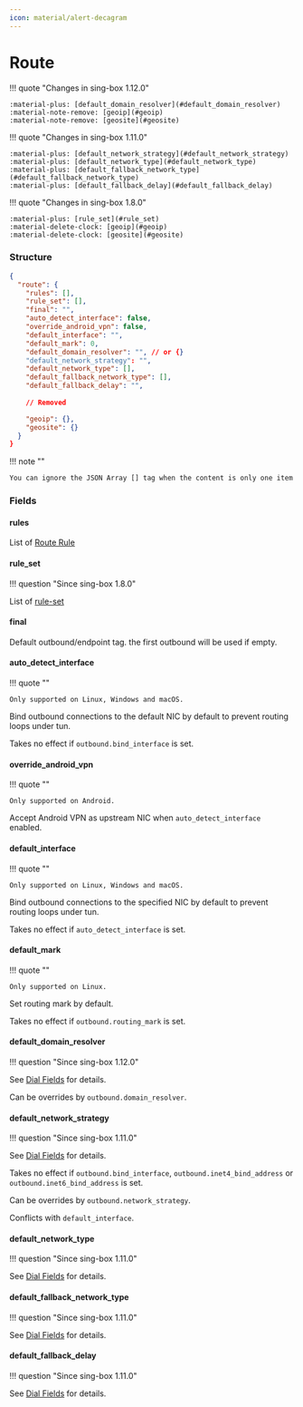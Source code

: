 ```yaml
---
icon: material/alert-decagram
---
```


# Route

!!! quote "Changes in sing-box 1.12.0"

    :material-plus: [default_domain_resolver](#default_domain_resolver)  
    :material-note-remove: [geoip](#geoip)  
    :material-note-remove: [geosite](#geosite)

!!! quote "Changes in sing-box 1.11.0"

    :material-plus: [default_network_strategy](#default_network_strategy)  
    :material-plus: [default_network_type](#default_network_type)  
    :material-plus: [default_fallback_network_type](#default_fallback_network_type)  
    :material-plus: [default_fallback_delay](#default_fallback_delay)

!!! quote "Changes in sing-box 1.8.0"

    :material-plus: [rule_set](#rule_set)  
    :material-delete-clock: [geoip](#geoip)  
    :material-delete-clock: [geosite](#geosite)

### Structure

```json
{
  "route": {
    "rules": [],
    "rule_set": [],
    "final": "",
    "auto_detect_interface": false,
    "override_android_vpn": false,
    "default_interface": "",
    "default_mark": 0,
    "default_domain_resolver": "", // or {}
    "default_network_strategy": "",
    "default_network_type": [],
    "default_fallback_network_type": [],
    "default_fallback_delay": "",
    
    // Removed

    "geoip": {},
    "geosite": {}
  }
}
```

!!! note ""

    You can ignore the JSON Array [] tag when the content is only one item

### Fields

#### rules

List of [Route Rule](./rule/)

#### rule_set

!!! question "Since sing-box 1.8.0"

List of [rule-set](/configuration/rule-set/)

#### final

Default outbound/endpoint tag. the first outbound will be used if empty.

#### auto_detect_interface

!!! quote ""

    Only supported on Linux, Windows and macOS.

Bind outbound connections to the default NIC by default to prevent routing loops under tun.

Takes no effect if `outbound.bind_interface` is set.

#### override_android_vpn

!!! quote ""

    Only supported on Android.

Accept Android VPN as upstream NIC when `auto_detect_interface` enabled.

#### default_interface

!!! quote ""

    Only supported on Linux, Windows and macOS.

Bind outbound connections to the specified NIC by default to prevent routing loops under tun.

Takes no effect if `auto_detect_interface` is set.

#### default_mark

!!! quote ""

    Only supported on Linux.

Set routing mark by default.

Takes no effect if `outbound.routing_mark` is set.

#### default_domain_resolver

!!! question "Since sing-box 1.12.0"

See [Dial Fields](/configuration/shared/dial/#domain_resolver) for details.

Can be overrides by `outbound.domain_resolver`.

#### default_network_strategy

!!! question "Since sing-box 1.11.0"

See [Dial Fields](/configuration/shared/dial/#network_strategy) for details.

Takes no effect if `outbound.bind_interface`, `outbound.inet4_bind_address` or `outbound.inet6_bind_address` is set.

Can be overrides by `outbound.network_strategy`.

Conflicts with `default_interface`.

#### default_network_type

!!! question "Since sing-box 1.11.0"

See [Dial Fields](/configuration/shared/dial/#network_type) for details.

#### default_fallback_network_type

!!! question "Since sing-box 1.11.0"

See [Dial Fields](/configuration/shared/dial/#fallback_network_type) for details.

#### default_fallback_delay

!!! question "Since sing-box 1.11.0"

See [Dial Fields](/configuration/shared/dial/#fallback_delay) for details.
